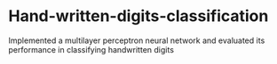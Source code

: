 # Hand-written-digits-classification
Implemented a multilayer perceptron neural network and evaluated its performance in classifying handwritten digits
